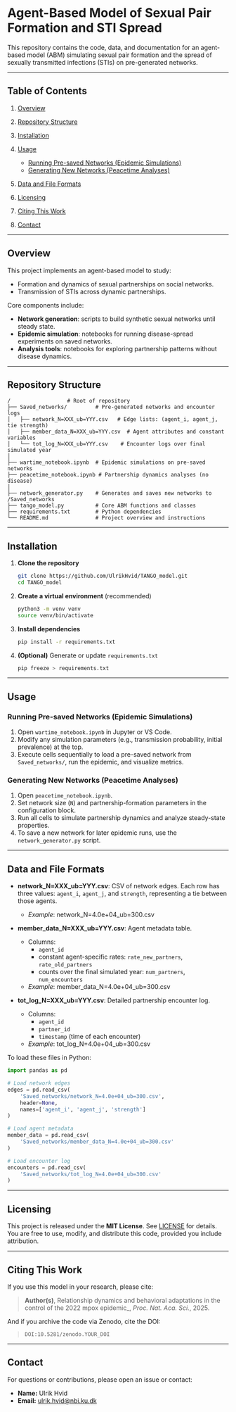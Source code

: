 # Agent-Based Model of Sexual Pair Formation and STI Spread

This repository contains the code, data, and documentation for an agent-based model (ABM) simulating sexual pair formation and the spread of sexually transmitted infections (STIs) on pre-generated networks.

---

## Table of Contents

1. [Overview](#overview)

2. [Repository Structure](#repository-structure)

3. [Installation](#installation)

4. [Usage](#usage)

   - [Running Pre-saved Networks (Epidemic Simulations)](#running-pre-saved-networks-epidemic-simulations)
   - [Generating New Networks (Peacetime Analyses)](#generating-new-networks-peacetime-analyses)

5. [Data and File Formats](#data-and-file-formats)

6. [Licensing](#licensing)

7. [Citing This Work](#citing-this-work)

8. [Contact](#contact)

---

## Overview

This project implements an agent-based model to study:

- Formation and dynamics of sexual partnerships on social networks.
- Transmission of STIs across dynamic partnerships.

Core components include:

- **Network generation**: scripts to build synthetic sexual networks until steady state.
- **Epidemic simulation**: notebooks for running disease-spread experiments on saved networks.
- **Analysis tools**: notebooks for exploring partnership patterns without disease dynamics.

---

## Repository Structure

```
/                  # Root of repository
├── Saved_networks/         # Pre-generated networks and encounter logs
│   ├── network_N=XXX_ub=YYY.csv   # Edge lists: (agent_i, agent_j, tie strength)
│   ├── member_data_N=XXX_ub=YYY.csv  # Agent attributes and constant variables
│   └── tot_log_N=XXX_ub=YYY.csv    # Encounter logs over final simulated year
│
├── wartime_notebook.ipynb  # Epidemic simulations on pre-saved networks
├── peacetime_notebook.ipynb # Partnership dynamics analyses (no disease)
│
├── network_generator.py    # Generates and saves new networks to /Saved_networks
├── tango_model.py          # Core ABM functions and classes
├── requirements.txt        # Python dependencies
└── README.md               # Project overview and instructions
```

---

## Installation

1. **Clone the repository**

   ```bash
   git clone https://github.com/UlrikHvid/TANGO_model.git
   cd TANGO_model
   ```

2. **Create a virtual environment** (recommended)

   ```bash
   python3 -m venv venv
   source venv/bin/activate
   ```

3. **Install dependencies**

   ```bash
   pip install -r requirements.txt
   ```

4. **(Optional)** Generate or update `requirements.txt`

   ```bash
   pip freeze > requirements.txt
   ```

---

## Usage

### Running Pre-saved Networks (Epidemic Simulations)

1. Open `wartime_notebook.ipynb` in Jupyter or VS Code.
2. Modify any simulation parameters (e.g., transmission probability, initial prevalence) at the top.
3. Execute cells sequentially to load a pre-saved network from `Saved_networks/`, run the epidemic, and visualize metrics.

### Generating New Networks (Peacetime Analyses)

1. Open `peacetime_notebook.ipynb`.
2. Set network size (`N`) and partnership-formation parameters in the configuration block.
3. Run all cells to simulate partnership dynamics and analyze steady-state properties.
4. To save a new network for later epidemic runs, use the `network_generator.py` script.

---

## Data and File Formats

- **network_N=XXX_ub=YYY.csv**: CSV of network edges. Each row has three values: `agent_i`, `agent_j`, and `strength`, representing a tie between those agents.
  - _Example_: network_N=4.0e+04_ub=300.csv

- **member_data_N=XXX_ub=YYY.csv**: Agent metadata table.
  - Columns:
    - `agent_id`
    - constant agent-specific rates: `rate_new_partners`, `rate_old_partners`
    - counts over the final simulated year: `num_partners`, `num_encounters`
  - _Example_: member_data_N=4.0e+04_ub=300.csv

- **tot_log_N=XXX_ub=YYY.csv**: Detailed partnership encounter log.
  - Columns:
    - `agent_id`
    - `partner_id`
    - `timestamp` (time of each encounter)
  - _Example_: tot_log_N=4.0e+04_ub=300.csv

To load these files in Python:

```python
import pandas as pd

# Load network edges
edges = pd.read_csv(
    'Saved_networks/network_N=4.0e+04_ub=300.csv',
    header=None,
    names=['agent_i', 'agent_j', 'strength']
)

# Load agent metadata
member_data = pd.read_csv(
    'Saved_networks/member_data_N=4.0e+04_ub=300.csv'
)

# Load encounter log
encounters = pd.read_csv(
    'Saved_networks/tot_log_N=4.0e+04_ub=300.csv'
)
```

---

## Licensing

This project is released under the **MIT License**. See [LICENSE](LICENSE) for details. You are free to use, modify, and distribute this code, provided you include attribution.

---

## Citing This Work

If you use this model in your research, please cite:

> **Author(s)**, Relationship dynamics and behavioral adaptations in the control of the 2022 mpox epidemic_, _Proc. Nat. Aca. Sci._, 2025.

And if you archive the code via Zenodo, cite the DOI:

> `DOI:10.5281/zenodo.YOUR_DOI`

---

## Contact

For questions or contributions, please open an issue or contact:

- **Name:** Ulrik Hvid
- **Email:** [ulrik.hvid@nbi.ku.dk](mailto\:ulrik.hvid@nbi.ku.dk)


